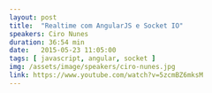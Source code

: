 ```yaml
---
layout: post
title:  "Realtime com AngularJS e Socket IO"
speakers: Ciro Nunes
duration: 36:54 min
date:   2015-05-23 11:05:00
tags: [ javascript, angular, socket ]
img: /assets/image/speakers/ciro-nunes.jpg
link: https://www.youtube.com/watch?v=5zcmBZ6mksM
---
```

